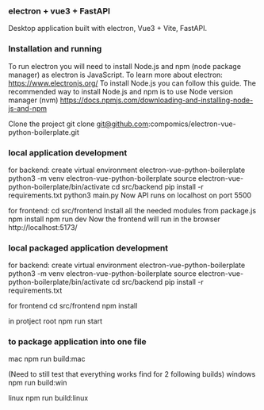 ### electron + vue3 + FastAPI

Desktop application built with electron, Vue3 + Vite, FastAPI.

### Installation and running

To run electron you will need to install Node.js and npm (node package manager) as electron is  JavaScript.
To learn more about electron: https://www.electronjs.org/
To install Node.js you can follow this guide. The recommended way to install Node.js and npm is to use Node version manager (nvm)
https://docs.npmjs.com/downloading-and-installing-node-js-and-npm

Clone the project
git clone git@github.com:compomics/electron-vue-python-boilerplate.git


### local application development 
for backend:
create virtual environment electron-vue-python-boilerplate
python3 -m venv electron-vue-python-boilerplate
source electron-vue-python-boilerplate/bin/activate
cd src/backend
pip install -r requirements.txt
python3 main.py
Now API runs on localhost on port 5500

for frontend:
cd src/frontend
Install all the needed modules from package.js
npm install
npm run dev
Now the frontend will run in the browser http://localhost:5173/


### local packaged application development
for backend:
create virtual environment electron-vue-python-boilerplate
python3 -m venv electron-vue-python-boilerplate
source electron-vue-python-boilerplate/bin/activate
cd src/backend
pip install -r requirements.txt

for frontend
cd src/frontend
npm install

in protject root
npm run start


### to package application into one file
mac
npm run build:mac

(Need to still test that everything works find for 2 following builds)
windows
npm run build:win

linux
npm run build:linux






